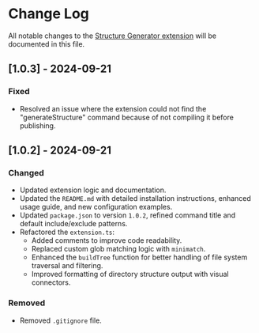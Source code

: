 # Change Log
All notable changes to the [Structure Generator extension](https://marketplace.visualstudio.com/items?itemName=OmarAfet.structure-generator) will be documented in this file.

## [1.0.3] - 2024-09-21
### Fixed
- Resolved an issue where the extension could not find the "generateStructure" command because of not compiling it before publishing.

## [1.0.2] - 2024-09-21
### Changed
- Updated extension logic and documentation.
- Updated the `README.md` with detailed installation instructions, enhanced usage guide, and new configuration examples.
- Updated `package.json` to version `1.0.2`, refined command title and default include/exclude patterns.
- Refactored the `extension.ts`:
  - Added comments to improve code readability.
  - Replaced custom glob matching logic with `minimatch`.
  - Enhanced the `buildTree` function for better handling of file system traversal and filtering.
  - Improved formatting of directory structure output with visual connectors.

### Removed
- Removed `.gitignore` file.